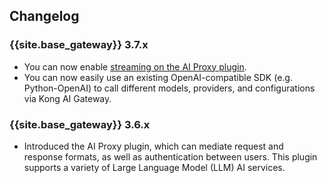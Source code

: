 ## Changelog

### {{site.base_gateway}} 3.7.x

* You can now enable [streaming on the AI Proxy plugin](/hub/kong-inc/ai-proxy/how-to/streaming/).
* You can now easily use an existing OpenAI-compatible SDK (e.g. Python-OpenAI) to call different models, providers, and configurations via Kong AI Gateway.

### {{site.base_gateway}} 3.6.x

* Introduced the AI Proxy plugin, which can mediate request and response formats, as well as authentication between users. This plugin supports a variety of Large Language Model (LLM) AI services.
